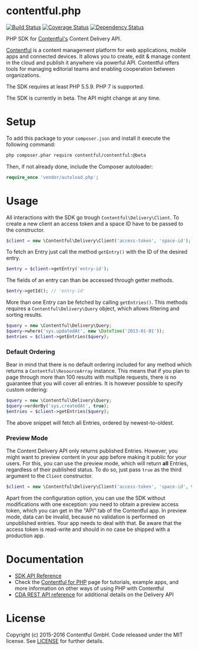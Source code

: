 contentful.php
===============

[![Build Status](https://travis-ci.org/contentful/contentful.php.svg?branch=master)](https://travis-ci.org/contentful/contentful.php)
[![Coverage Status](https://coveralls.io/repos/contentful/contentful.php/badge.svg?branch=master&service=github)](https://coveralls.io/github/contentful/contentful.php?branch=master)
[![Dependency Status](https://www.versioneye.com/user/projects/568a3a64eb4f47003c000ffc/badge.svg?style=flat)](https://www.versioneye.com/user/projects/568a3a64eb4f47003c000ffc)

PHP SDK for [Contentful's][1] Content Delivery API.

[Contentful][1] is a content management platform for web applications, mobile apps and connected devices. It allows you to create, edit & manage content in the cloud and publish it anywhere via powerful API. Contentful offers tools for managing editorial teams and enabling cooperation between organizations.

The SDK requires at least PHP 5.5.9. PHP 7 is supported.

The SDK is currently in beta. The API might change at any time. 

Setup
=====

To add this package to your `composer.json` and install it execute the following command:

```bash
php composer.phar require contentful/contentful:@beta
````

Then, if not already done, include the Composer autoloader:

```php
require_once 'vendor/autoload.php';
```

Usage
=====

All interactions with the SDK go trough `Contentful\Delivery\Client`. To create a new client an access token and a space ID have to be passed to the constructor.

```php
$client = new \Contentful\Delivery\Client('access-token', 'space-id');
```

To fetch an Entry just call the method `getEntry()` with the ID of the desired entry.

```php
$entry = $client->getEntry('entry-id');
```

The fields of an entry can than be accessed through getter methods.

```php
$entry->getId(); // 'entry-id'
```

More than one Entry can be fetched by calling `getEntries()`. This methods requires a `Contentful\Delivery\Query` object, which allows filtering and sorting results.

```php
$query = new \Contentful\Delivery\Query;
$query->where('sys.updatedAt', new \DateTime('2013-01-01'));
$entries = $client->getEntries($query);
```

### Default Ordering

Bear in mind that there is no default ordering included for any method which returns a `Contentful\ResourceArray` instance. This means that if you plan to page through more than 100 results with multiple requests, there is no guarantee that you will cover all entries. It is however possible to specify custom ordering:

```php
$query = new \Contentful\Delivery\Query;
$query->orderBy('sys.createdAt', true);
$entries = $client->getEntries($query);
```

The above snippet will fetch all Entries, ordered by newest-to-oldest.

### Preview Mode

The Content Delivery API only returns published Entries. However, you might want to preview content in your app before making it public for your users. For this, you can use the preview mode, which will return **all** Entries, regardless of their published status. To do so, just pass `true` as the third argument to the `Client` constructor.

```php
$client = new \Contentful\Delivery\Client('access-token', 'space-id', true);
```

Apart from the configuration option, you can use the SDK without modifications with one exception: you need to obtain a preview access token, which you can get in the "API" tab of the Contentful app. In preview mode, data can be invalid, because no validation is performed on unpublished entries. Your app needs to deal with that. Be aware that the access token is read-write and should in no case be shipped with a production app.


Documentation
=============

* [SDK API Reference][3]
* Check the [Contentful for PHP][4] page for tutorials, example apps, and more information on other ways of using PHP with Contentful
* [CDA REST API reference][5] for additional details on the Delivery API

License
=======

Copyright (c) 2015-2016 Contentful GmbH. Code released under the MIT license. See [LICENSE][2] for further details.

 [1]: https://www.contentful.com
 [2]: LICENSE
 [3]: https://contentful.github.io/contentful.php/api/
 [4]: https://www.contentful.com/developers/docs/php/
 [5]: https://www.contentful.com/developers/docs/references/content-delivery-api/

